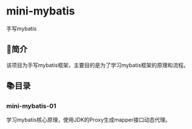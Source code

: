 # mini-mybatis
手写mybatis

## 📝简介
该项目为手写mybatis框架，主要目的是为了学习mybatis框架的原理和流程。

## 📚目录

### mini-mybatis-01 
学习mybatis核心原理，使用JDK的Proxy生成mapper接口动态代理。